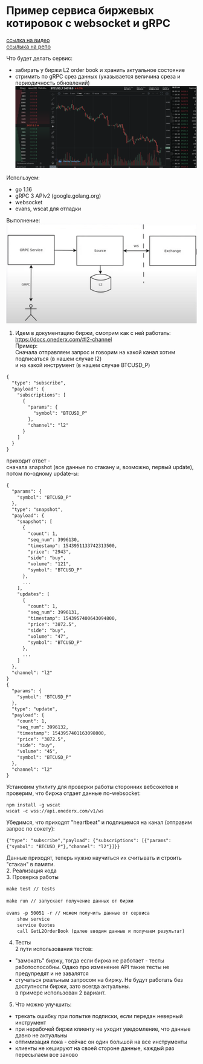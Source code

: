# Пример сервиса биржевых котировок с websocket и gRPC
[ссылка на видео](https://www.youtube.com/watch?v=OsXjDZ52dyQ)  
[ссылыка на репо](https://github.com/forward32/quotes)  
  
Что будет делать сервис:  
- забирать у биржи L2 order book и хранить актуальное состояние  
- стримить по gRPC срез данных (указывается величина среза и периодичность обновлений)  
![Скрин биржи](https://github.com/p-12s/own-golang-manual/blob/master/8-protobuf-grpc/otus-quotation-exchange/screen.png?raw=true)  

Используем:  
- go 1.16   
- gRPC 3 APIv2 (google.golang.org)   
- websocket  
- evans, wscat для отладки   
  
Выполнение:
![Схема работы](https://github.com/p-12s/own-golang-manual/blob/master/8-protobuf-grpc/otus-quotation-exchange/exchange.png?raw=true)

1. Идем в документацию биржи, смотрим как с ней работать:    
https://docs.onederx.com/#l2-channel  
Пример:  
Сначала отправляем запрос и говорим на какой канал хотим подписаться (в нашем случае l2)  
и на какой инструмент (в нашем случае BTCUSD_P)  
```
{
  "type": "subscribe",
  "payload": {
    "subscriptions": [
      {
        "params": {
          "symbol": "BTCUSD_P"
        },
        "channel": "l2"
      }
    ]
  }
}
```
приходит ответ -   
сначала snapshot (все данные по стакану и, возможно, первый update), потом по-одному update-ы:  
```
{
  "params": {
    "symbol": "BTCUSD_P"
  },
  "type": "snapshot",
  "payload": {
    "snapshot": [
      {
        "count": 1,
        "seq_num": 3996130,
        "timestamp": 1543951133742313500,
        "price": "2943",
        "side": "buy",
        "volume": "121",
        "symbol": "BTCUSD_P"
      },
      ...
    ],
    "updates": [
      {
        "count": 1,
        "seq_num": 3996131,
        "timestamp": 1543957400643094800,
        "price": "3872.5",
        "side": "buy",
        "volume": "47",
        "symbol": "BTCUSD_P"
      },
      ...
    ]
  },
  "channel": "l2"
}
{
  "params": {
    "symbol": "BTCUSD_P"
  },
  "type": "update",
  "payload": {
    "count": 1,
    "seq_num": 3996132,
    "timestamp": 1543957401163098000,
    "price": "3872.5",
    "side": "buy",
    "volume": "45",
    "symbol": "BTCUSD_P"
  },
  "channel": "l2"
}
```
Установим утилиту для проверки работы сторонних вебсокетов и проверим, что биржа отдает данные по-websocket:  
```
npm install -g wscat
wscat -c wss://api.onederx.com/v1/ws
```
Убедимся, что приходят "heartbeat" и подпишемся на канал (отправим запрос по сокету):  
```
{"type": "subscribe","payload": {"subscriptions": [{"params": {"symbol": "BTCUSD_P"},"channel": "l2"}]}}
```
Данные приходят, теперь нужно научиться их считывать и строить "стакан" в памяти.  
2. Реализация кода  
3. Проверка работы  
```
make test // tests

make run // запускает получение данных от биржи

evans -p 50051 -r // можем получить данные от сервиса
    show service
    service Quotes
    call GetL2OrderBook (далее вводим данные и получаем результат)
```
4. Тесты  
2 пути использования тестов:    
- "замокать" биржу, тогда если биржа не работает - тесты работоспособны. Одако про изменение API такие тесты не предупредят и не завалятся  
- стучаться реальным запросом на биржу. Не будут работать без доступности биржи, зато всегда актуальны.   
в примере использован 2 вариант.     
5. Что можно улучшить:    
- трекать ошибку при попытке подписки, если передан неверный инструмент  
- при нерабочей биржи клиенту не уходит уведомление, что данные давно не актуальны  
- оптимизация лока - сейчас он один большой на все инструменты  
- клиенты не кешируют на своей стороне данные, каждый раз пересылаем все заново  
